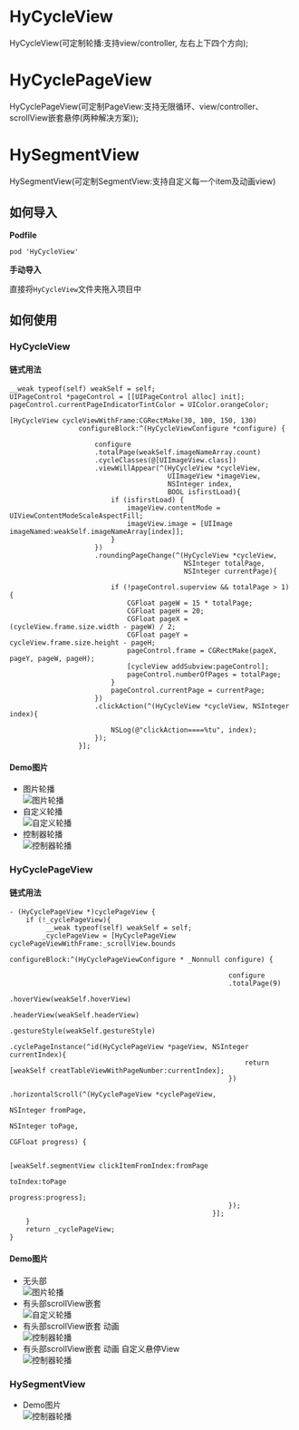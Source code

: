 # HyCycleView 
HyCycleView(可定制轮播:支持view/controller, 左右上下四个方向);
# HyCyclePageView  
HyCyclePageView(可定制PageView:支持无限循环、view/controller、scrollView嵌套悬停(两种解决方案)); 
# HySegmentView
HySegmentView(可定制SegmentView:支持自定义每一个item及动画view)


## 如何导入

__Podfile__

```
pod 'HyCycleView'
```

__手动导入__

直接将`HyCycleView`文件夹拖入项目中

## 如何使用

### HyCycleView

#### 链式用法

```objc
__weak typeof(self) weakSelf = self;
UIPageControl *pageControl = [[UIPageControl alloc] init];
pageControl.currentPageIndicatorTintColor = UIColor.orangeColor;

[HyCycleView cycleViewWithFrame:CGRectMake(30, 100, 150, 130)
                 configureBlock:^(HyCycleViewConfigure *configure) {

                     configure
                     .totalPage(weakSelf.imageNameArray.count)
                     .cycleClasses(@[UIImageView.class])
                     .viewWillAppear(^(HyCycleView *cycleView,
                                       UIImageView *imageView,
                                       NSInteger index,
                                       BOOL isfirstLoad){
                         if (isfirstLoad) {
                             imageView.contentMode = UIViewContentModeScaleAspectFill;
                             imageView.image = [UIImage imageNamed:weakSelf.imageNameArray[index]];
                         }
                     })
                     .roundingPageChange(^(HyCycleView *cycleView,
                                           NSInteger totalPage,
                                           NSInteger currentPage){

                         if (!pageControl.superview && totalPage > 1) {
                             CGFloat pageW = 15 * totalPage;
                             CGFloat pageH = 20;
                             CGFloat pageX = (cycleView.frame.size.width - pageW) / 2;
                             CGFloat pageY = cycleView.frame.size.height - pageH;
                             pageControl.frame = CGRectMake(pageX, pageY, pageW, pageH);
                             [cycleView addSubview:pageControl];
                             pageControl.numberOfPages = totalPage;
                         }
                         pageControl.currentPage = currentPage;
                     })
                     .clickAction(^(HyCycleView *cycleView, NSInteger index){

                         NSLog(@"clickAction====%tu", index);
                     });
                 }];
```

#### Demo图片 

* 图片轮播<br>
![图片轮播](https://github.com/hydreamit/HyCycleView/blob/master/Pictures/HyCycleView_One.gif)
* 自定义轮播<br>
![自定义轮播](https://github.com/hydreamit/HyCycleView/blob/master/Pictures/HyCycleView_Two.gif)
* 控制器轮播<br>
![控制器轮播](https://github.com/hydreamit/HyCycleView/blob/master/Pictures/HyCycleView_Three.gif)


### HyCyclePageView

#### 链式用法
```objc
- (HyCyclePageView *)cyclePageView {
    if (!_cyclePageView){
         __weak typeof(self) weakSelf = self;
        _cyclePageView = [HyCyclePageView cyclePageViewWithFrame:_scrollView.bounds
                                                  configureBlock:^(HyCyclePageViewConfigure * _Nonnull configure) {
                                                      
                                                      configure
                                                      .totalPage(9)
                                                      .hoverView(weakSelf.hoverView)
                                                      .headerView(weakSelf.headerView)
                                                      .gestureStyle(weakSelf.gestureStyle)
                                                      .cyclePageInstance(^id(HyCyclePageView *pageView, NSInteger currentIndex){
                                                          return [weakSelf creatTableViewWithPageNumber:currentIndex];
                                                      })
                                                      .horizontalScroll(^(HyCyclePageView *cyclePageView,
                                                                          NSInteger fromPage,
                                                                          NSInteger toPage,
                                                                          CGFloat progress) {
                                                                          
                                                          [weakSelf.segmentView clickItemFromIndex:fromPage
                                                                                           toIndex:toPage
                                                                                          progress:progress];
                                                      });
                                                  }];
    }
    return _cyclePageView;
}
```

#### Demo图片 

* 无头部<br>
![图片轮播](https://github.com/hydreamit/HyCycleView/blob/master/Pictures/HyCyclePageView_One.gif)
* 有头部scrollView嵌套<br>
![自定义轮播](https://github.com/hydreamit/HyCycleView/blob/master/Pictures/HyCyclePageView_Two.gif)
* 有头部scrollView嵌套 动画<br>
![控制器轮播](https://github.com/hydreamit/HyCycleView/blob/master/Pictures/HyCyclePageView_Three.gif)
* 有头部scrollView嵌套 动画 自定义悬停View<br>
![控制器轮播](https://github.com/hydreamit/HyCycleView/blob/master/Pictures/HyCyclePageView_Four.gif)

### HySegmentView
* Demo图片<br> 
![控制器轮播](https://github.com/hydreamit/HyCycleView/blob/master/Pictures/HySegmentView.gif)
